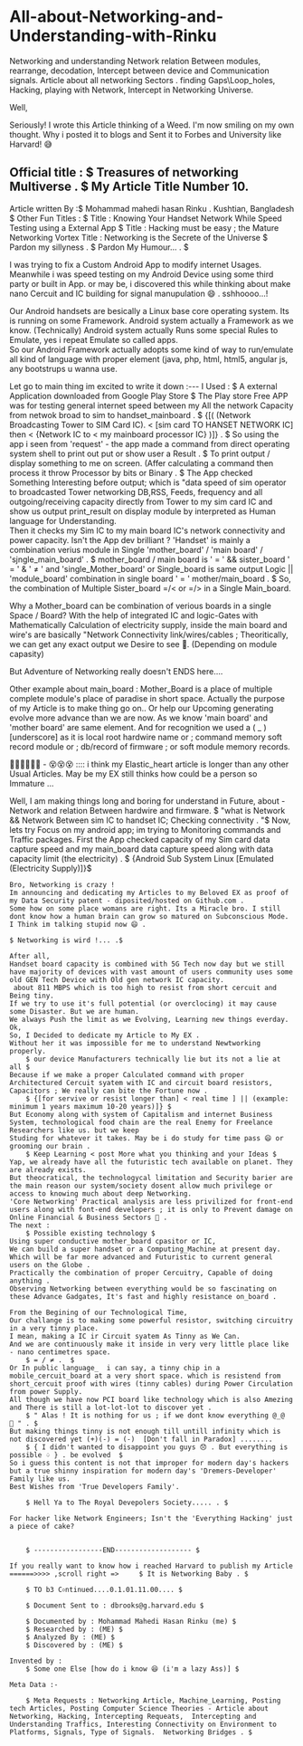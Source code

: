 # All-about-Networking-and-Understanding-with-Rinku
Networking and understanding Network relation Between modules, rearrange, decodation, Intercept between device and Communication signals. Article about all networking Sectors . finding Gaps\Loop_holes, Hacking, playing with Network, Intercept in Networking Universe. 

Well, 

Seriously! I wrote this Article thinking of a Weed. 
I'm now smiling on my own thought. Why i posted it to blogs and Sent it to Forbes and
University like Harvard! 😅


Official title : 
	$ Treasures of networking Multiverse . $
My Article Title Number 10. 
--------------------------------------------------

Article written By :$ Mohammad mahedi hasan Rinku . Kushtian, Bangladesh $
Other Fun Titles : 
	$ Title : Knowing Your Handset Network While Speed Testing using a External App $
	Title : Hacking must be easy ; the Mature Networking Vortex
	Title : Networking is the Secrete of the Universe $
Pardon my sillyness . 
	$ Pardon My Humour... .  $

I was trying to fix a Custom Android App to modify internet Usages. 
Meanwhile i was speed testing on my Android Device using some third party or built in App. or may be, i discovered this while thinking about make nano Cercuit and IC building for signal manupulation 😄 .  sshhoooo...!

Our Android handsets are besically a Linux base core operating system.  Its is running on some Framework. Android system actually a Framework as we know.  (Technically)
Android system actually Runs some special Rules to Emulate, yes i repeat Emulate so called apps.  
So our Android Framework actually adopts some kind of way to run/emulate all kind of language with proper element (java, php, html, html5, angular js, any bootstrups u wanna use.  

Let go to main thing im excited to write it down :---
I Used :
	$ A external Application downloaded from Google Play Store $
The Play store Free APP was for testing general internet speed between my
All the network Capacity from netwok broad to sim to handset_mainboard .
	$ {[( (Network Broadcasting Tower to SIM Card IC).  < [sim card TO HANSET NETWORK IC] then < {Network IC to < my mainboard processor IC}  )]} . $
So using the app i seen from 'request' - the app made a command from direct operating system shell to print out put or show user a Result .
	$ To print output / display something to me on screen. (Affer calculating a command then process it throw Processor by bits or Binary . $
The App checked Something Interesting before output;  which is "data speed of sim operator to broadcasted Tower networking DB,RSS, Feeds, frequency and all outgoing/receiving capacity directly from Tower to my sim card IC and show us output print_result on display module by interpreted as Human language for Understanding.  
Then it checks my Sim IC to my main board IC's  network connectivity and power capacity. Isn't the App dev brilliant ? 
'Handset' is mainly a combination verius module in Single 'mother_board' / 'main board' / 'sjngle_main_board' .
	$ mother_board / main board is ' = ' && sister_board ' = '  &  ' ≠ '  and 'single_Mother_board' or Single_board is same output Logic || 'module_board' combination in single board ' = ' mother/main_board . $ 
So, the combination of  Multiple Sister_board =/< or =/> in a Single Main_board. 

Why a Mother_board can be combination of verious boards in a single Space / Board?
With the help of integrated IC and logic-Gates with Mathematically Calculation of electricity supply, inside the main board and wire's are basically "Network Connectivity link/wires/cables  ; 
Theoritically, we can get any exact output we Desire to see 🤩. (Depending on module capasity)

But Adventure of Networking really doesn't ENDS here....



Other example about main_board :
Mother_Board is a place of multiple complete module's place of paradise in short space. Actually the purpose of my Article is to make thing go on.. Or help our Upcoming generating evolve more advance than we are now.
As we know 'main board' and 'mother board' are same element.  And for recognition we used a ( _ )[underscore] as it is local root hardwire name or ; command memory soft record module or ; db/record of firmware ; or soft module memory records. 



😵‍💫😵‍💫😵‍💫  -  😵😵😵  :::: i think my Elastic_heart article is longer than any other Usual Articles.
May be my EX still thinks how could be a person so Immature ... 


Well,
I am making things long and boring for understand in Future,  about - Network and relation Between hardwire and firmware.
	$ "what is Network  &&  Network Between sim IC to handset IC; Checking connectivity . "$
Now,  lets try Focus on my android app;  im trying to Monitoring commands and Traffic packages.
First the App checked capacity of my Sim card data capture speed and my main_board data capture speed along with data capacity limit (the electricity) . 
	$ {Android Sub System Linux [Emulated (Electricity Supply)]}$
~~~~~~~Rafat~~~~~~~😁😄😀😮‍💨~~~~~~~Sultana~~~~~~~Rafi~~~~~~
Bro, Networking is crazy !
Im announcing and dedicating my Articles to my Beloved EX as proof of my Data Security patent - diposited/hosted on Github.com . 
Some how on some place womans are right. Its a Miracle bro. I still dont know how a human brain can grow so matured on Subconscious Mode.
I Think im talking stupid now 😄 . 

$ Networking is wird !... .$

After all,
Handset board capacity is combined with 5G Tech now day but we still have majority of devices with vast amount of users community uses some old GEN Tech Device with Old gen network IC capacity.
 about 811 MBPS which is too high to resist from short cercuit and Being tiny. 
If we try to use it's full potential (or overclocing) it may cause some Disaster. But we are human.  
We always Push the limit as we Evolving, Learning new things everday. 
Ok,
So, I Decided to dedicate my Article to My EX .
Without her it was impossible for me to understand Newtworking properly. 
	$ our device Manufacturers technically lie but its not a lie at all $
Because if we make a proper Calculated command with proper Architectured Cercuit syatem with IC and circuit board resistors, Capacitors ; We really can bite the Fortune now . 
	$ {[for servive or resist longer than] < real time ] || (example: minimum 1 years maximum 10-20 years)]} $
But Economy along with system of Capitalism and internet Business System, technological food chain are the real Enemy for Freelance Researchers like us. but we keep
Studing for whatever it takes. May be i do study for time pass 😄 or grooming our brain . 
	$ Keep Learning < post More what you thinking and your Ideas $ 
Yap, we already have all the futuristic tech available on planet. They are already exists. 
But theocratical, the technologycal limitation and Security barier are the main reason our system/society dosent allow much privilege or access to knowing much about deep Networking. 
'Core Networking' Practical analysis are less privilized for front-end users along with font-end developers ; it is only to Prevent damage on Online Financial & Business Sectors 🧐 . 
The next : 
	$ Possible existing technology $
Using super conductive mother_board cpasitor or IC,  
We can build a super handset or a Computing_Machine at present day. Which will be far more advanced and Futuristic to current general users on the Globe . 
Practically the combination of proper Cercuitry, Capable of doing anything . 
Observing Networking between everything would be so fascinating on these Advance Gadgates, It's fast and highly resistance on_board .  

From the Begining of our Technological Time,
Our challange is to making some powerful resistor, switching circuitry in a very tinny place. 
I mean, making a IC ir Circuit syatem As Tinny as We Can. 
And we are continuously make it inside in very very little place like - nano centimetres space.
	$ = / ≠ .  $
Or In public language_  i can say, a tinny chip in a mobile_cercuit_board at a very short space. which is resistend from short_cercuit proof with wires (tinny cables) during Power Circulation from power Supply.   
All though we have now PCI board like technology which is also Amezing and There is still a lot-lot-lot to discover yet .
	$ " Alas ! It is nothing for us ; if we dont know everything @_@  🤪 " . $ 
But making things tinny is not enough till untill infinity which is not discovered yet (+)(-) = (-)  [Don't fall in Paradox] ........
	$ { I didn't wanted to disappoint you guys 😞 . But everything is possible ♤ } . be evolved  $
So i guess this content is not that improper for modern day's hackers but a true shinny inspiration for modern day's 'Dremers-Developer' Family like us.
Best Wishes from 'True Developers Family'. 

	$ Hell Ya to The Royal Devepolers Society..... . $

For hacker like Network Engineers; Isn't the 'Everything Hacking' just a piece of cake? 


	$ -----------------END------------------- $

If you really want to know how i reached Harvard to publish my Article  ======>>>> ,scroll right =>		$ It is Networking Baby . $

	$ TO b3 C০ntinued....0.1.01.11.00.... $

	$ Document Sent to : dbrooks@g.harvard.edu $

	$ Documented by : Mohammad Mahedi Hasan Rinku (me) $
	$ Researched by : (ME) $
	$ Analyzed By : (ME) $
	$ Discovered by : (ME) $

Invented by :
	$ Some one Else [how do i know 😆 (i'm a lazy Ass)] $

Meta Data :-
	
	$ Meta Requests : Networking Article, Machine_Learning, Posting tech Articles, Posting Computer Science Theories - Article about Networking, Hacking, Intercepting Requeats,  Intercepting and Understanding Traffics, Interesting Connectivity on Environment to Platforms, Signals, Type of Signals.  Networking Bridges . $

